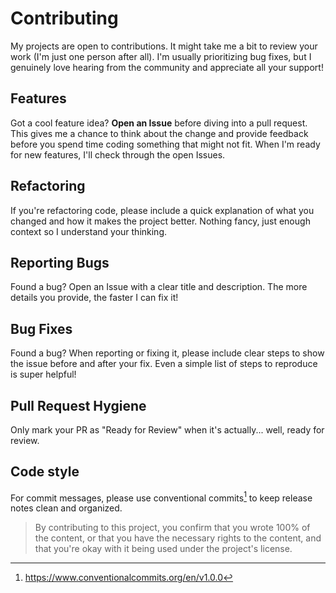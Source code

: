 # Contributing

My projects are open to contributions. It might take me a bit to review your work (I'm just one person after all). I'm usually prioritizing bug fixes, but I genuinely love hearing from the community and appreciate all your support!

## Features

Got a cool feature idea? **Open an Issue** before diving into a pull request. This gives me a chance to think about the change and provide feedback before you spend time coding something that might not fit. When I'm ready for new features, I'll check through the open Issues.

## Refactoring

If you're refactoring code, please include a quick explanation of what you changed and how it makes the project better. Nothing fancy, just enough context so I understand your thinking.

## Reporting Bugs

Found a bug? Open an Issue with a clear title and description.
The more details you provide, the faster I can fix it!

## Bug Fixes

Found a bug? When reporting or fixing it, please include clear steps to show the issue before and after your fix. Even a simple list of steps to reproduce is super helpful!

## Pull Request Hygiene

Only mark your PR as "Ready for Review" when it's actually... well, ready for review.

## Code style

For commit messages, please use conventional commits[^1] to keep release notes clean and organized.

> By contributing to this project, you confirm that you wrote 100% of the content, or that you have the necessary rights to the content, and that you're okay with it being used under the project's license.

[^1]: https://www.conventionalcommits.org/en/v1.0.0
